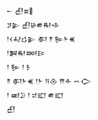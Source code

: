 <div class='block'>
<div class='line'>𒀸 𒌷𒊺</div>
<div class='line'>𒋡𒉌 𒌷𒄩𒌑𒊑𒈾</div>
<div class='line'>𒁹𒌋𒄷𒌓𒉌 𒀳 𒈫 𒌉𒈨𒌍</div>
<div class='line'>𒁹𒀉𒊑𒇷𒄿</div>
<div class='line'>𒁹 𒌉 𒁹 𒊩</div>
<div class='line'>𒈫 𒀳𒈨𒌍 𒁹𒈨 𒀀𒊮 𒐈𒅆 𒌀𒀖</div>
<div class='line'>𒁹 𒀜𒊒 𒁹 𒄑𒊬 𒌑𒊬</div>
<div class='line'>𒌷</div>
</div>